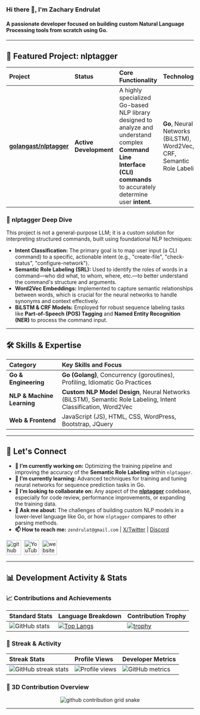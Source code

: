 ### Hi there 👋, I'm Zachary Endrulat

#### A passionate developer focused on building custom Natural Language Processing tools from scratch using Go.

---

## 🚀 Featured Project: nlptagger

| Project | Status | Core Functionality | Technologies |
| :--- | :--- | :--- | :--- |
| [**golangast/nlptagger**](https://github.com/golangast/nlptagger) | **Active Development** | A highly specialized Go-based NLP library designed to analyze and understand complex **Command Line Interface (CLI) commands** to accurately determine user **intent**. | **Go**, Neural Networks (BiLSTM), Word2Vec, CRF, Semantic Role Labeling |

### 🧠 nlptagger Deep Dive

This project is not a general-purpose LLM; it is a custom solution for interpreting structured commands, built using foundational NLP techniques:

* **Intent Classification:** The primary goal is to map user input (a CLI command) to a specific, actionable intent (e.g., "create-file", "check-status", "configure-network").
* **Semantic Role Labeling (SRL):** Used to identify the roles of words in a command—who did what, to whom, where, etc.—to better understand the command's structure and arguments.
* **Word2Vec Embeddings:** Implemented to capture semantic relationships between words, which is crucial for the neural networks to handle synonyms and context effectively.
* **BiLSTM & CRF Models:** Employed for robust sequence labeling tasks like **Part-of-Speech (POS) Tagging** and **Named Entity Recognition (NER)** to process the command input.

---

## 🛠️ Skills & Expertise

| Category | Key Skills and Focus |
| :--- | :--- |
| **Go & Engineering** | **Go (Golang)**, Concurrency (goroutines), Profiling, Idiomatic Go Practices |
| **NLP & Machine Learning** | **Custom NLP Model Design**, Neural Networks (BiLSTM), Semantic Role Labeling, Intent Classification, Word2Vec |
| **Web & Frontend** | JavaScript (JS), HTML, CSS, WordPress, Bootstrap, JQuery |

---

## 🤝 Let's Connect

* **🔭 I’m currently working on:** Optimizing the training pipeline and improving the accuracy of the **Semantic Role Labeling** within `nlptagger`.
* **🌱 I’m currently learning:** Advanced techniques for training and tuning neural networks for sequence prediction tasks in Go.
* **👯 I’m looking to collaborate on:** Any aspect of the [**nlptagger**](https://github.com/golangast/nlptagger) codebase, especially for code review, performance improvements, or expanding the training data.
* **💬 Ask me about:** The challenges of building custom NLP models in a lower-level language like Go, or how `nlptagger` compares to other parsing methods.
* **📫 How to reach me:** `zendrulat@gmail.com` | [X/Twitter](https://x.com/ZachEnd) | [Discord](https://discord.gg/BW38JQS9)

[<img src='https://cdn.jsdelivr.net/npm/simple-icons@3.0.1/icons/github.svg' alt='github' height='40'>](https://github.com/golangast)  [<img src='https://cdn.jsdelivr.net/npm/simple-icons@3.0.1/icons/youtube.svg' alt='YouTube' height='40'>](https://www.youtube.com/channel/https://www.youtube.com/channel/UCHJlAqTCdlN_bjUx-1_CPmg)  [<img src='https://cdn.jsdelivr.net/npm/simple-icons@3.0.1/icons/icloud.svg' alt='website' height='40'>](https://endrulats.com/?page_id=149)  

---

## 📊 Development Activity & Stats

### 📈 Contributions and Achievements

| Standard Stats | Language Breakdown | Contribution Trophy |
| :--- | :--- | :--- |
| ![GitHub stats](https://github-readme-stats.vercel.app/api?username=golangast&show_icons=true&theme=radical) | [![Top Langs](https://github-readme-stats.vercel.app/api/top-langs/?username=golangast&layout=compact&theme=radical)](https://github.com/anuraghazra/github-readme-stats) | [![trophy](https://github-profile-trophy.vercel.app/?username=golangast)](https://github.com/ryo-ma/github-profile-trophy) |

### 📅 Streak & Activity

| Streak Stats | Profile Views | Developer Metrics |
| :--- | :--- | :--- |
| ![GitHub streak stats](https://streak-stats.demolab.com/?user=golangast) | ![Profile views](https://gpvc.arturio.dev/golangast) | ![GitHub metrics](https://metrics.lecoq.io/golangast) |

### 🧱 3D Contribution Overview

<p align="center">
  <img src="https://raw.githubusercontent.com/platane/platane/main/output/github-contribution-grid-snake-dark.svg" alt="github contribution grid snake" />
</p>

***
